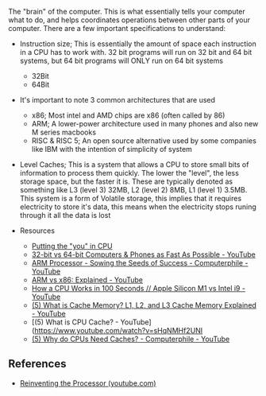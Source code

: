 
The "brain" of the computer. This is what essentially tells your computer what to do, and helps coordinates operations between other parts of your computer. There are a few important specifications to understand:
  - Instruction size; This is essentially the amount of space each instruction in a CPU has to work with. 32 bit programs will run on 32 bit and 64 bit systems, but 64 bit programs will ONLY run on 64 bit systems
    - 32Bit
    - 64Bit
  - It's important to note 3 common architectures that are used
    - x86; Most intel and AMD chips are x86 (often called by 86)
    - ARM; A lower-power architecture used in many phones and also new M series macbooks
    - RISC & RISC 5; An open source alternative used by some companies like IBM with the intention of simplicity of system
  - Level Caches; This is a system that allows a CPU to store small bits of information to process them quickly. The lower the "level", the less storage space, but the faster it is. These are typically denoted as something like L3 (level 3) 32MB, L2 (level 2) 8MB, L1 (level 1) 3.5MB. This system is a form of Volatile storage, this implies that it requires electricity to store it's data, this means when the electricity stops runing through it all the data is lost
  - Resources
  
    - [Putting the "you" in CPU](https://cpu.land/)
    - [32-bit vs 64-bit Computers & Phones as Fast As Possible - YouTube](https://www.youtube.com/watch?v=IknbgnJLSRY)
    - [ARM Processor - Sowing the Seeds of Success - Computerphile - YouTube](https://www.youtube.com/watch?v=1jOJl8gRPyQ)
    - [ARM vs x86: Explained - YouTube](https://www.youtube.com/watch?v=aRy8AOhZ-cY)
    -  [How a CPU Works in 100 Seconds // Apple Silicon M1 vs Intel i9 - YouTube](https://www.youtube.com/watch?v=vqs_0W-MSB0)
    - [(5) What is Cache Memory? L1, L2, and L3 Cache Memory Explained - YouTube](https://www.youtube.com/watch?v=IA8au8Qr3lo)
    - [(5) What is CPU Cache? - YouTube](https://www.youtube.com/watch?v=sHqNMHf2UNI
    - [(5) Why do CPUs Need Caches? - Computerphile - YouTube](https://www.youtube.com/watch?v=6JpLD3PUAZk)


## References
- [Reinventing the Processor (youtube.com)](https://www.youtube.com/watch?v=rDnqmVnrZKs)